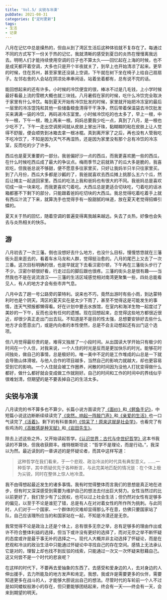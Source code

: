 ```yaml
---
title: 'Vol.5/ 尖锐与冷漠'
pubDate: 2021-08-31
categories: ["定时更新"]
tags:
- 生活
- 记录
---
```


八月在记忆中总是燥热的，但自从到了湾区生活后这种体验就不复存在了。每通过不同的方式写下一份关于热的记忆，我就清晰的感受到夏日的炎热在慢慢离我远去。明明人们才能持续使用空调的日子也不算太久——回忆起在上海的时候，也不是成天都开着空调，大多也只是开个半夜就关了，到早上也开始清凉了起来。更早的时候，住在苏州，甚至家里还没装上空调，下午就在树下坐在椅子上给自己扇扇子。左邻右舍的人会站在阴凉处串串闲话，站着坐着都有，总有说不完的话。

能回想起来的还有许多。小时候的冷饮便宜的很，棒冰不过是几毛钱，上小学时候最好看最上流的雪糕大概也就三块钱。八月暑假在家的时候，吃什么冷饮完全取决于家里有什么冷饮。每到夏天开始有冷饮批发的时候，家里就开始把冷冻室的最后一层里的冷冻馄饨和其他一些储备粮食清得干干净净，然后带着保温袋去冷饮批发买来满满一袋的冷饮，再码进冷冻室里。小时候冷饮吃的也太多了，早上一根，中午一根，下午一根，晚上再来一根。妈妈总要我少吃一点，真到了八月，是一根也少吃不了。下午一走出空调房间就从皮肤上冒出汗珠，黏糊糊的粘在皮肤上让人觉得不舒服，便会顺势到冰箱去拿一根冰棍。真到离开家了之后，再也没有人管我吃不吃冷饮了，不知是因为天气不再湿热，还是因为家里没有那个总有冷饮的冷冻室，反而吃的少了许多。

西瓜也是夏天重要的一部分。我爸偏好沙一点的西瓜，而我更喜欢脆一些的西瓜，在什么时候吃西瓜成了最大的争议点。梅雨季节之前就熟了的瓜大多是脆的，我喜欢吃，但我爸总说不够甜，便不愿意多往家里买，只好让我妈半只半只往家里买。到了八月份，西瓜大多都是沙瓤的了，我爸就喜欢去西瓜摊上挑那么五六个瓜，然后让摊主一起送回家里。西瓜的吃法上我和爸妈也有很大的不同。我爸妈总是喜欢切成一块一块来吃，而我更喜欢勺着吃。大西瓜总是更适合切块吃，勺着吃的话冰箱都塞不下剩下的部分，只能跟着爸妈吃切块的大西瓜。我总觉得吃着吃着手上就有西瓜汁流了下来，就算洗手也觉得手有一股甜腻的味道，放在夏天老觉得招蜂引蝶的。

夏天关于热的回忆，随着空调的普遍变得离我越来越远。失去了炎热，好像也会失去与炎热相关的快乐。

## 游

八月初去了一次三藩。倒也没想好去什么地方，也没什么目标，慢慢悠悠就在三藩街头逛来逛去的，看着车水马龙和人群，觉得挺治愈的。八月的尾巴上又去了一次三番。这次目标明确的很，也是早就定下去看汉密尔顿，下午再在三藩街头步行了不少。汉密尔顿很好看，行走过后的脚后跟也很疼。三藩的街头总是很有趣——当然我也不是在说流浪汉——三藩的生活区域感觉相对南湾更聚集一些，四处总能看见人，有人的地方才会有些市井气息。

八月中去了趟一号公路旁的蒙特利。说来也不巧，竟然出游时有些小雨，到达蒙特利时也是个阴天。湾区的夏天实在是太少下雨了，甚至不觉得这是可能发生的事情，连天气预报都懒得看。好在计划中要去水族馆，在室内和海洋生物一起度过了美妙的一下午，反而也没有任何的遗憾。现在回想起来，总觉得这些地方都很近很近，却很少真正走出门出去玩。不知道是不是目的性太强，总想要安排好去些什么地方才会愿意出门，或是内向者的本性使然，总是不会主动想起还有出门这个选项。

但八月觉得最珍贵的是，难得又独居了一小段时间。从出国读大学开始只有极少的时间在一个人住，对我来说，一个人住的时光是反而是更加快乐的时光。能够花时间独处，做自己的事情，总是极好的。唯一美中不足的是工作堆成的山总是一下就会导致山体滑坡。与他人合作的项目越多，当然自己的影响力就越大，却也更容易受到它的影响。一个人住就会被工作圈养，闲散的时间因为没他人打扰变得做什么都好，做什么都好就会变成做工作就刚好。自己的时间和工作的时间中的界线似乎很难划清，但期望的是不要丢掉自己的生活太多。

## 尖锐与冷漠

八月读完的书不算多也不算少。长篇小说方面读完了[《面纱》](https://book.douban.com/subject/26757680/)和[《鳄鱼手记》](https://book.douban.com/subject/35512887/)，中短篇小说这边断断续续读完了[《突然，响起一阵敲门声》](https://book.douban.com/subject/35060240/)和[《亲爱的生活》](https://book.douban.com/subject/25870629/)也一口气读完了[《活着》](https://book.douban.com/subject/4913064/)。剩下的有科普类的[《惊呆了！原来这就是社会学》](https://book.douban.com/subject/35434553/)，也看完了有些鸡汤的[《高敏感是种天赋》](https://book.douban.com/subject/27125070/)和[《岩田先生》](https://book.douban.com/subject/35506252/)。

除去上述这些之外，又开始读起哲学。[《认识世界：古代与中世纪哲学》](https://book.douban.com/subject/35268348/)这本书我读的不算快，但我收获颇丰。维特根斯坦说：“哲学不是理论，而是行动。”，我深以为然。最近读到的一章讲述的是怀疑论者，而其中这样写道：

> 这种哲学在我们看来，于一个悲观、政治冷淡的时代具有典型意义。……一种哲学，其中质疑优先于各种断言，与此完美地匹配的情况是：在个体上极为尖锐，同时在整体上惊人地冷漠。

我不由得想起最近发生的诸多事情。我有时觉得整体而言我们的思想是真正地在进步，但有时又深深感受到需要为维护自己的想法去付出巨大努力。女性当然过的比以前更好了，我们至少有了公民权，也可以过上社会生活；但仍然对女性有足够多的偏见，以至于不论是谁犯了错，总是有人在对对着女性的所作所为挑刺。与此同时，人们对于一个国家、一个群体的灾难却显得那么不在意，仿佛只要国家站了队，自己应该理所应当的和国家站在一起，不知是冷漠还是无奈。

我常觉得不论是政治上还是个体上，总有很多无奈之举，总有足够多的理由作出或许不符合整体利益的选择，但当下或许没有更好的选择了，而对无奈之举不断怀疑的态度或许是最于事无补的选择之一。现代人大概并非主动选择了怀疑论，而是在悲观和冷淡的政治生活中只能通过怀疑论中寻找自己的存在空间。感情上无法承认它是对的，理智上却也找不到反驳的线索，只能通过一次又一次怀疑来慰藉自己。这又何尝不是一个时代的悲哀呢？

在这样的时代下，不要再去爱抽象的东西了。去感受和爱身边的人，去对身边的人伸出援手，去力所能及的地方发声和肯定。我想，我或许是需要更多的伙伴，需要知道更多在战斗的人，才能够大胆说出自己的想法。尽管时代的车轮前一个人不过是如同蝼蚁般渺小的存在，但只要能够团结起来，终会有一天——终会有一天，会来到期望的明天。
